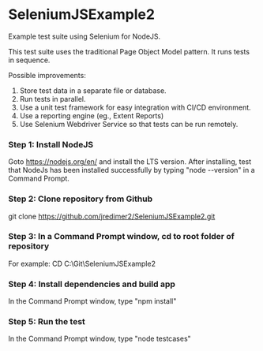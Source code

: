 # SeleniumJSExample2
Example test suite using Selenium for NodeJS. 

This test suite uses the traditional Page Object Model pattern. It runs tests in sequence. 

Possible improvements: 
1. Store test data in a separate file or database.
2. Run tests in parallel.
3. Use a unit test framework for easy integration with CI/CD environment.
4. Use a reporting engine (eg., Extent Reports)
5. Use Selenium Webdriver Service so that tests can be run remotely.

### Step 1: Install NodeJS
Goto https://nodejs.org/en/ and install the LTS version.
After installing, test that NodeJs has been installed successfully by typing "node --version" in a Command Prompt.

### Step 2: Clone repository from Github 
git clone https://github.com/jredimer2/SeleniumJSExample2.git

### Step 3: In a Command Prompt window, cd to root folder of repository
For example: CD C:\Git\SeleniumJSExample2

### Step 4: Install dependencies and build app
In the Command Prompt window, type "npm install"

### Step 5: Run the test
In the Command Prompt window, type "node testcases"
